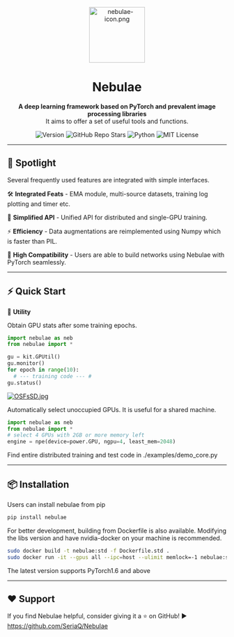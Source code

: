<p align="center">
  <img src="https://s4.ax1x.com/2022/01/03/THE0u6.png" alt="nebulae-icon.png" width = "128" height = "128" />
</p>


<h1 align="center">Nebulae</h1>

<p align="center">
  <b> A deep learning framework based on PyTorch and prevalent image processing libraries </b><br>
  It aims to offer a set of useful tools and functions.
</p>


<p align="center">
  <img src="https://img.shields.io/pypi/v/nebulae?color=blue&label=Version" alt="Version">
  <img src="https://img.shields.io/github/stars/SeriaQ/Nebulae?style=social" alt="GitHub Repo Stars">
  <img src="https://img.shields.io/badge/Made%20with-Python-blue" alt="Python">
  <img src="https://img.shields.io/badge/License-MIT-green" alt="MIT License">
</p>


------

## 🚀 Spotlight

Several frequently used features are integrated with simple interfaces.

🛠️ **Integrated Feats** - EMA module, multi-source datasets, training log plotting and timer etc.

🎯 **Simplified API** - Unified API for distributed and single-GPU training.

⚡️ **Efficiency** - Data augmentations are reimplemented using Numpy which is faster than PIL.

🧩 **High Compatibility** - Users are able to build networks using Nebulae with PyTorch seamlessly.

------

## ⚡ Quick Start

📸 **Utility**

Obtain GPU stats after some training epochs.

```python
import nebulae as neb
from nebulae import *

gu = kit.GPUtil()
gu.monitor()
for epoch in range(10):
  # --- training code --- #
gu.status()
```

[![OSFsSD.jpg](https://ooo.0x0.ooo/2025/03/16/OSFsSD.jpg)](https://img.tg/image/OSFsSD)



Automatically select unoccupied GPUs. It is useful for a shared machine. 

```python
import nebulae as neb
from nebulae import *
# select 4 GPUs with 2GB or more memory left
engine = npe(device=power.GPU, ngpu=4, least_mem=2048)
```



Find entire distributed training and test code in ./examples/demo_core.py

------

## 📦 Installation

Users can install nebulae from pip

```sh
pip install nebulae
```

For better development, building from Dockerfile is also available. Modifying the libs version and have nvidia-docker on your machine is recommended.

```sh
sudo docker build -t nebulae:std -f Dockerfile.std .
sudo docker run -it --gpus all --ipc=host --ulimit memlock=-1 nebulae:std
```

The latest version supports PyTorch1.6 and above

------

## ❤️ Support

If you find Nebulae helpful, consider giving it a ⭐ on GitHub! ▶️ https://github.com/SeriaQ/Nebulae